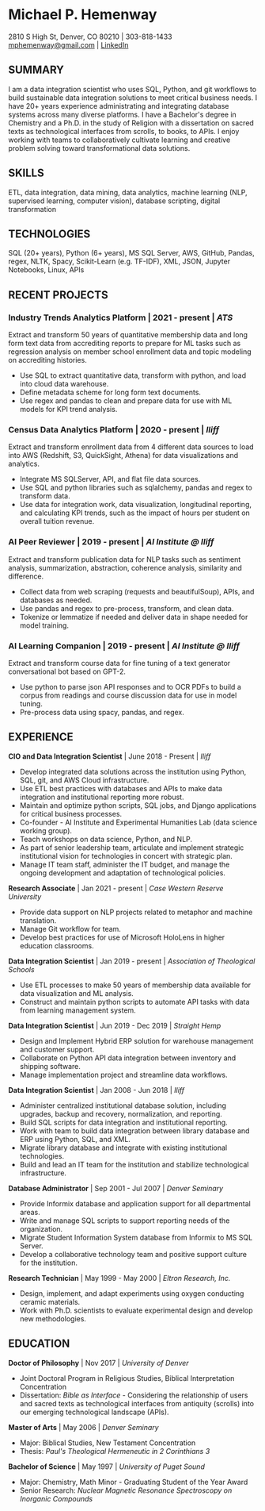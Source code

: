 # Michael P. Hemenway

2810 S High St, Denver, CO 80210 | 303-818-1433  
[mphemenway@gmail.com](mailto:mphemenway@gmail.com) | [LinkedIn](https://www.linkedin.com/in/michael-hemenway-06450515b/) 

## SUMMARY  

I am a data integration scientist who uses SQL, Python, and git workflows to build sustainable data integration solutions to meet critical business needs. I have 20+ years experience administrating and integrating database systems across many diverse platforms. I have a Bachelor's degree in Chemistry and a Ph.D. in the study of Religion with a dissertation on sacred texts as technological interfaces from scrolls, to books, to APIs. I enjoy working with teams to collaboratively cultivate learning and creative problem solving toward transformational data solutions. 

## SKILLS
ETL, data integration, data mining, data analytics, machine learning (NLP, supervised learning, computer vision), database scripting, digital transformation

## TECHNOLOGIES  

SQL (20+ years), Python (6+ years), MS SQL Server, AWS, GitHub, Pandas, regex, NLTK, Spacy, Scikit-Learn (e.g. TF-IDF), XML, JSON, Jupyter Notebooks, Linux, APIs
    
## RECENT PROJECTS

### Industry Trends Analytics Platform | 2021 - present | _ATS_
Extract and transform 50 years of quantitative membership data and long form text data from accrediting reports to prepare for ML tasks such as regression analysis on member school enrollment data and topic modeling on accrediting histories.

- Use SQL to extract quantitative data, transform with python, and load into cloud data warehouse.
- Define metadata scheme for long form text documents.
- Use regex and pandas to clean and prepare data for use with ML models for KPI trend analysis.

### Census Data Analytics Platform | 2020 - present | _Iliff_
Extract and transform enrollment data from 4 different data sources to load into AWS (Redshift, S3, QuickSight, Athena) for data visualizations and analytics.

- Integrate MS SQLServer, API, and flat file data sources.
- Use SQL and python libraries such as sqlalchemy, pandas and regex to transform data. 
- Use data for integration work, data visualization, longitudinal reporting, and calculating KPI trends, such as the impact of hours per student on overall tuition revenue.

### AI Peer Reviewer | 2019 - present | _AI Institute @ Iliff_
Extract and transform publication data for NLP tasks such as sentiment analysis, summarization, abstraction, coherence analysis, similarity and difference. 

- Collect data from web scraping (requests and beautifulSoup), APIs, and databases as needed.
- Use pandas and regex to pre-process, transform, and clean data. 
- Tokenize or lemmatize if needed and deliver data in shape needed for model training.

### AI Learning Companion | 2019 - present | _AI Institute @ Iliff_
Extract and transform course data for fine tuning of a text generator conversational bot based on GPT-2.

- Use python to parse json API responses and to OCR PDFs to build a corpus from readings and course discussion data for use in model tuning. 
- Pre-process data using spacy, pandas, and regex.

## EXPERIENCE

__CIO and Data Integration Scientist__ | June 2018 - Present | _Iliff_
 
- Develop integrated data solutions across the institution using Python, SQL, git, and AWS Cloud infrastructure.
- Use ETL best practices with databases and APIs to make data integration and institutional reporting more robust.
- Maintain and optimize python scripts, SQL jobs, and Django applications for critical business processes. 
- Co-founder - AI Institute and Experimental Humanities Lab (data science working group).
- Teach workshops on data science, Python, and NLP.
- As part of senior leadership team, articulate and implement strategic institutional vision for technologies in concert with strategic plan.
- Manage IT team staff, administer the IT budget, and manage the ongoing development and adaptation of technological policies.

__Research Associate__ | Jan 2021 - present | _Case Western Reserve University_

- Provide data support on NLP projects related to metaphor and machine translation.
- Manage Git workflow for team.
- Develop best practices for use of Microsoft HoloLens in higher education classrooms.

__Data Integration Scientist__ | Jan 2019 - present | _Association of Theological Schools_

- Use ETL processes to make 50 years of membership data available for data visualization and ML analysis.
- Construct and maintain python scripts to automate API tasks with data from learning management system.

__Data Integration Scientist__ | Jun 2019 - Dec 2019 | _Straight Hemp_

- Design and Implement Hybrid ERP solution for warehouse management and customer support.
- Collaborate on Python API data integration between inventory and shipping software.
- Manage implementation project and streamline data workflows.

__Data Integration Scientist__ | Jan 2008 - Jun 2018 | _Iliff_

- Administer centralized institutional database solution, including upgrades, backup and recovery, normalization, and reporting.
- Build SQL scripts for data integration and institutional reporting.
- Work with team to build data integration between library database and ERP using Python, SQL, and XML.
- Migrate library database and integrate with existing institutional technologies.
- Build and lead an IT team for the institution and stabilize technological infrastructure.

__Database Administrator__ | Sep 2001 - Jul 2007 | _Denver Seminary_  

- Provide Informix database and application support for all departmental areas.
- Write and manage SQL scripts to support reporting needs of the organization.
- Migrate Student Information System database from Informix to MS SQL Server.
- Develop a collaborative technology team and positive support culture for the institution.

__Research Technician__ | May 1999 - May 2000 | _Eltron Research, Inc._

- Design, implement, and adapt experiments using oxygen conducting ceramic materials.
- Work with Ph.D. scientists to evaluate experimental design and develop new methodologies.

## EDUCATION  

__Doctor of Philosophy__ | Nov 2017 | _University of Denver_  

- Joint Doctoral Program in Religious Studies, Biblical Interpretation Concentration
- Dissertation: _Bible as Interface_ - Considering the relationship of users and sacred texts as technological interfaces from antiquity (scrolls) into our emerging technological landscape (APIs).

__Master of Arts__ | May 2006 | _Denver Seminary_  

- Major: Biblical Studies, New Testament Concentration
- Thesis: _Paul's Theological Hermeneutic in 2 Corinthians 3_

__Bachelor of Science__ | May 1997 | _University of Puget Sound_  

- Major: Chemistry, Math Minor - Graduating Student of the Year Award
- Senior Research: _Nuclear Magnetic Resonance Spectroscopy on Inorganic Compounds_